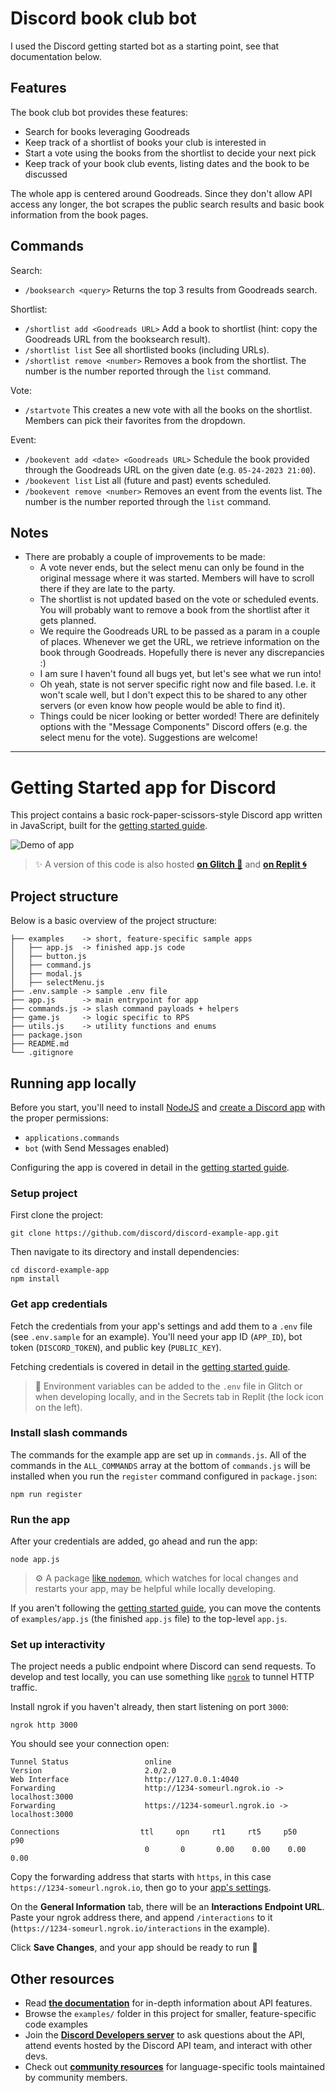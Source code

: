 # Discord book club bot

I used the Discord getting started bot as a starting point, see that documentation below.

## Features

The book club bot provides these features:
* Search for books leveraging Goodreads
* Keep track of a shortlist of books your club is interested in
* Start a vote using the books from the shortlist to decide your next pick
* Keep track of your book club events, listing dates and the book to be discussed

The whole app is centered around Goodreads. Since they don't allow API access any longer, the bot scrapes the public search results and basic book information from the book pages.

## Commands

Search:
* `/booksearch <query>` Returns the top 3 results from Goodreads search.

Shortlist:
* `/shortlist add <Goodreads URL>` Add a book to shortlist (hint: copy the Goodreads URL from the booksearch result).
* `/shortlist list` See all shortlisted books (including URLs).
* `/shortlist remove <number>` Removes a book from the shortlist. The number is the number reported through the `list` command.

Vote:
* `/startvote` This creates a new vote with all the books on the shortlist. Members can pick their favorites from the dropdown.

Event:
* `/bookevent add <date> <Goodreads URL>` Schedule the book provided through the Goodreads URL on the given date (e.g. `05-24-2023 21:00`).
* `/bookevent list` List all (future and past) events scheduled.
* `/bookevent remove <number>` Removes an event from the events list. The number is the number reported through the `list` command.

## Notes

* There are probably a couple of improvements to be made:
  * A vote never ends, but the select menu can only be found in the original message where it was started. Members will have to scroll there if they are late to the party.
  * The shortlist is not updated based on the vote or scheduled events. You will probably want to remove a book from the shortlist after it gets planned.
  * We require the Goodreads URL to be passed as a param in a couple of places. Whenever we get the URL, we retrieve information on the book through Goodreads. Hopefully there is never any discrepancies :)
  * I am sure I haven't found all bugs yet, but let's see what we run into!
  * Oh yeah, state is not server specific right now and file based. I.e. it won't scale well, but I don't expect this to be shared to any other servers (or even know how people would be able to find it).
  * Things could be nicer looking or better worded! There are definitely options with the "Message Components" Discord offers (e.g. the select menu for the vote). Suggestions are welcome!


---

# Getting Started app for Discord

This project contains a basic rock-paper-scissors-style Discord app written in JavaScript, built for the [getting started guide](https://discord.com/developers/docs/getting-started).

![Demo of app](/assets/getting-started-demo.gif?raw=true)

> ✨ A version of this code is also hosted **[on Glitch 🎏](https://glitch.com/~getting-started-discord)** and **[on Replit 🌀](https://replit.com/github/discord/discord-example-app)**

## Project structure
Below is a basic overview of the project structure:

```
├── examples    -> short, feature-specific sample apps
│   ├── app.js  -> finished app.js code
│   ├── button.js
│   ├── command.js
│   ├── modal.js
│   ├── selectMenu.js
├── .env.sample -> sample .env file
├── app.js      -> main entrypoint for app
├── commands.js -> slash command payloads + helpers
├── game.js     -> logic specific to RPS
├── utils.js    -> utility functions and enums
├── package.json
├── README.md
└── .gitignore
```

## Running app locally

Before you start, you'll need to install [NodeJS](https://nodejs.org/en/download/) and [create a Discord app](https://discord.com/developers/applications) with the proper permissions:
- `applications.commands`
- `bot` (with Send Messages enabled)


Configuring the app is covered in detail in the [getting started guide](https://discord.com/developers/docs/getting-started).

### Setup project

First clone the project:
```
git clone https://github.com/discord/discord-example-app.git
```

Then navigate to its directory and install dependencies:
```
cd discord-example-app
npm install
```
### Get app credentials

Fetch the credentials from your app's settings and add them to a `.env` file (see `.env.sample` for an example). You'll need your app ID (`APP_ID`), bot token (`DISCORD_TOKEN`), and public key (`PUBLIC_KEY`).

Fetching credentials is covered in detail in the [getting started guide](https://discord.com/developers/docs/getting-started).

> 🔑 Environment variables can be added to the `.env` file in Glitch or when developing locally, and in the Secrets tab in Replit (the lock icon on the left).

### Install slash commands

The commands for the example app are set up in `commands.js`. All of the commands in the `ALL_COMMANDS` array at the bottom of `commands.js` will be installed when you run the `register` command configured in `package.json`:

```
npm run register
```

### Run the app

After your credentials are added, go ahead and run the app:

```
node app.js
```

> ⚙️ A package [like `nodemon`](https://github.com/remy/nodemon), which watches for local changes and restarts your app, may be helpful while locally developing.

If you aren't following the [getting started guide](https://discord.com/developers/docs/getting-started), you can move the contents of `examples/app.js` (the finished `app.js` file) to the top-level `app.js`.

### Set up interactivity

The project needs a public endpoint where Discord can send requests. To develop and test locally, you can use something like [`ngrok`](https://ngrok.com/) to tunnel HTTP traffic.

Install ngrok if you haven't already, then start listening on port `3000`:

```
ngrok http 3000
```

You should see your connection open:

```
Tunnel Status                 online
Version                       2.0/2.0
Web Interface                 http://127.0.0.1:4040
Forwarding                    http://1234-someurl.ngrok.io -> localhost:3000
Forwarding                    https://1234-someurl.ngrok.io -> localhost:3000

Connections                  ttl     opn     rt1     rt5     p50     p90
                              0       0       0.00    0.00    0.00    0.00
```

Copy the forwarding address that starts with `https`, in this case `https://1234-someurl.ngrok.io`, then go to your [app's settings](https://discord.com/developers/applications).

On the **General Information** tab, there will be an **Interactions Endpoint URL**. Paste your ngrok address there, and append `/interactions` to it (`https://1234-someurl.ngrok.io/interactions` in the example).

Click **Save Changes**, and your app should be ready to run 🚀

## Other resources
- Read **[the documentation](https://discord.com/developers/docs/intro)** for in-depth information about API features.
- Browse the `examples/` folder in this project for smaller, feature-specific code examples
- Join the **[Discord Developers server](https://discord.gg/discord-developers)** to ask questions about the API, attend events hosted by the Discord API team, and interact with other devs.
- Check out **[community resources](https://discord.com/developers/docs/topics/community-resources#community-resources)** for language-specific tools maintained by community members.
